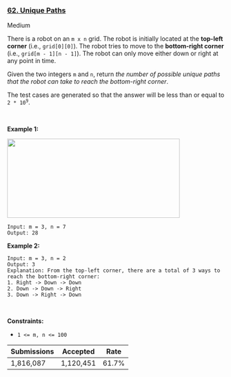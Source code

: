 ### [62. Unique Paths](https://leetcode.com/problems/unique-paths/)

Medium

There is a robot on an `` m x n `` grid. The robot is initially located at the __top-left corner__ (i.e., `` grid[0][0] ``). The robot tries to move to the __bottom-right corner__ (i.e., `` grid[m - 1][n - 1] ``). The robot can only move either down or right at any point in time.

Given the two integers `` m `` and `` n ``, return _the number of possible unique paths that the robot can take to reach the bottom-right corner_.

The test cases are generated so that the answer will be less than or equal to <code>2 * 10<sup>9</sup></code>.

 

__Example 1:__

<img src="https://assets.leetcode.com/uploads/2018/10/22/robot_maze.png" style="width: 400px; height: 183px;"/>

```
Input: m = 3, n = 7
Output: 28
```

__Example 2:__

```
Input: m = 3, n = 2
Output: 3
Explanation: From the top-left corner, there are a total of 3 ways to reach the bottom-right corner:
1. Right -> Down -> Down
2. Down -> Down -> Right
3. Down -> Right -> Down
```

 

__Constraints:__

*   `` 1 <= m, n <= 100 ``

| Submissions    | Accepted     | Rate   |
| -------------- | ------------ | ------ |
| 1,816,087 | 1,120,451 | 61.7% |